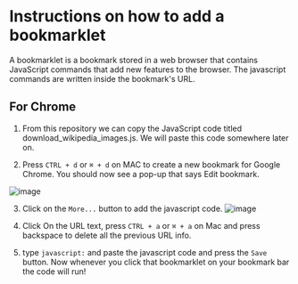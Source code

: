 # Instructions on how to add a bookmarklet

A bookmarklet is a bookmark stored in a web browser that contains JavaScript commands that add new features to the browser.
The javascript commands are written inside the bookmark's URL.

## For Chrome
1. From this repository we can copy the JavaScript code titled download_wikipedia_images.js. We will paste this code somewhere later on.

2. Press `CTRL + d` or `⌘ + d` on MAC to create a new bookmark for Google Chrome. You should now see a pop-up that says Edit bookmark.

![image](https://user-images.githubusercontent.com/61562227/233143954-6b05153b-3941-4820-ad03-ab71fb921749.png)

3. Click on the `More...` button to add the javascript code.
![image](https://user-images.githubusercontent.com/61562227/233145069-e7c11756-cc22-47c0-a614-b83bce9acae6.png)

4. Click On the URL text, press `CTRL + a` or `⌘ + a` on Mac and press backspace to delete all the previous URL info.

5. type `javascript:` and paste the javascript code and press the `Save` button. Now whenever you click that bookmarklet on your bookmark bar the code will run!
